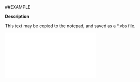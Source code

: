 

##EXAMPLE

**Description**

This text may be copied to the notepad, and saved as a *.vbs file.

![](../../Examples/vbs/ClientScript.OnFindDateDialogShown.vbs.txt)





